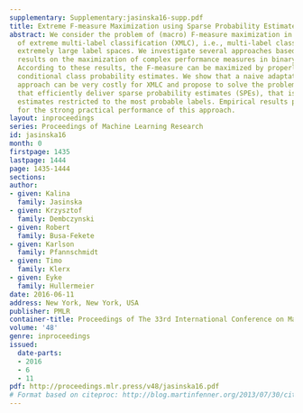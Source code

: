 ```yaml
---
supplementary: Supplementary:jasinska16-supp.pdf
title: Extreme F-measure Maximization using Sparse Probability Estimates
abstract: We consider the problem of (macro) F-measure maximization in the context
  of extreme multi-label classification (XMLC), i.e., multi-label classification with
  extremely large label spaces. We investigate several approaches based on recent
  results on the maximization of complex performance measures in binary classification.
  According to these results, the F-measure can be maximized by properly thresholding
  conditional class probability estimates. We show that a naive adaptation of this
  approach can be very costly for XMLC and propose to solve the problem by classifiers
  that efficiently deliver sparse probability estimates (SPEs), that is, probability
  estimates restricted to the most probable labels. Empirical results provide evidence
  for the strong practical performance of this approach.
layout: inproceedings
series: Proceedings of Machine Learning Research
id: jasinska16
month: 0
firstpage: 1435
lastpage: 1444
page: 1435-1444
sections: 
author:
- given: Kalina
  family: Jasinska
- given: Krzysztof
  family: Dembczynski
- given: Robert
  family: Busa-Fekete
- given: Karlson
  family: Pfannschmidt
- given: Timo
  family: Klerx
- given: Eyke
  family: Hullermeier
date: 2016-06-11
address: New York, New York, USA
publisher: PMLR
container-title: Proceedings of The 33rd International Conference on Machine Learning
volume: '48'
genre: inproceedings
issued:
  date-parts:
  - 2016
  - 6
  - 11
pdf: http://proceedings.mlr.press/v48/jasinska16.pdf
# Format based on citeproc: http://blog.martinfenner.org/2013/07/30/citeproc-yaml-for-bibliographies/
---
```

